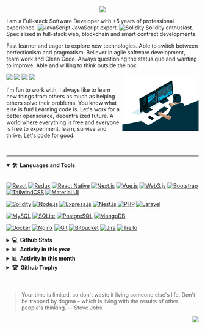 <!-- Heading -->
<p align="center">
    <img align="center" width="50%" src="./assets/title.gif" /><br>
</p>

<p>
I am a Full-stack Software Developer with +5 years of professional experience. <img src="https://skillicons.dev/icons?i=js" alt="JavaScript" height="20" /> JavaScript expert. <img src="https://skillicons.dev/icons?i=solidity" alt="Solidity" height="20" /> Solidity enthusiast. Specialised in full-stack web, blockchain and smart contract developments.

Fast learner and eager to explore new technologies. Able to switch between perfectionism and pragmatism. Believer in agile software development, team work and Clean Code. Always questioning the status quo and wanting to improve. Able and willing to think outside the box.
</p>

<img align="right" width="200" src="./assets/developer.gif" />
<p>
  <a href="#"><img src="https://img.shields.io/badge/JavaScript-Expert-_.svg?logo=javascript"></a>
  <a href="#"><img src="https://img.shields.io/badge/Solidity-Enthusiast-_.svg?logo=solidity"></a>
  <a href="#"><img src="https://img.shields.io/badge/TDD-Advocate-_.svg"></a>
  <a href="#"><img src="https://img.shields.io/badge/Clean%20Code-Evangelist-_.svg"></a>
</p>

<p>
I'm fun to work with, I always like to learn new things from others as much as helping others solve their problems. You know what else is fun! Learning code is. Let's work for a better opensource, decentralized future. A world where everything is free and everyone is free to experiment, learn, survive and thrive. Let's code for good.
</p>
<br />

<!-- About section -->

---
<details open>
  <summary><b>🛠️&nbsp;&nbsp;Languages and Tools</b></summary>
  <!-- Some badges are from https://github.com/Ileriayo/markdown-badges -->

  <br />
  <p>
      <a href="#"><img alt="React" src="https://img.shields.io/badge/react-%2320232a.svg?style=for-the-badge&logo=react&logoColor=%2361DAFB"></a>
      <a href="#"><img alt="Redux" src="https://img.shields.io/badge/redux-%23593d88.svg?style=for-the-badge&logo=redux&logoColor=white"></a>
      <a href="#"><img alt="React Native" src="https://img.shields.io/badge/react_native-%2320232a.svg?style=for-the-badge&logo=react&logoColor=%2361DAFB"></a>
      <a href="#"><img alt="Next.js" src="https://img.shields.io/badge/Next-black?style=for-the-badge&logo=next.js&logoColor=white"></a>
      <a href="#"><img alt="Vue.js" src="https://img.shields.io/badge/vuejs-%2335495e.svg?style=for-the-badge&logo=vuedotjs&logoColor=%234FC08D"></a>
      <a href="#"><img alt="Web3.js" src="https://img.shields.io/badge/web3.js-F16822?style=for-the-badge&logo=web3.js&logoColor=white"></a>
      <a href="#"><img alt="Bootstrap" src="https://img.shields.io/badge/bootstrap-%238511FA.svg?style=for-the-badge&logo=bootstrap&logoColor=white"></a>
      <a href="#"><img alt="TailwindCSS" src="https://img.shields.io/badge/tailwindcss-%2338B2AC.svg?style=for-the-badge&logo=tailwind-css&logoColor=white"></a>
      <a href="#"><img alt="Material UI" src="https://img.shields.io/badge/MUI-%230081CB.svg?style=for-the-badge&logo=mui&logoColor=white"></a>
  </p>
  <p>
      <a href="#"><img alt="Solidity" src="https://img.shields.io/badge/Solidity-%23363636.svg?style=for-the-badge&logo=solidity&logoColor=white"></a>
      <a href="#"><img alt="Node.js" src="https://img.shields.io/badge/node.js-6DA55F?style=for-the-badge&logo=node.js&logoColor=white"></a>
      <a href="#"><img alt="Express.js" src="https://img.shields.io/badge/express.js-%23404d59.svg?style=for-the-badge&logo=express&logoColor=%2361DAFB"></a>
      <a href="#"><img alt="Nest.js" src="https://img.shields.io/badge/nestjs-%23E0234E.svg?style=for-the-badge&logo=nestjs&logoColor=white"></a>
      <a href="#"><img alt="PHP" src="https://img.shields.io/badge/php-%23777BB4.svg?style=for-the-badge&logo=php&logoColor=white"></a>
      <a href="#"><img alt="Laravel" src="https://img.shields.io/badge/laravel-%23FF2D20.svg?style=for-the-badge&logo=laravel&logoColor=white"></a>
  </p>
  <p>
      <a href="#"><img alt="MySQL" src="https://img.shields.io/badge/mysql-%2300f.svg?style=for-the-badge&logo=mysql&logoColor=white"></a>
      <a href="#"><img alt="SQLite" src ="https://img.shields.io/badge/sqlite-%2307405e.svg?style=for-the-badge&logo=sqlite&logoColor=white"></a>
      <a href="#"><img alt="PostgreSQL" src ="https://img.shields.io/badge/postgres-%23316192.svg?style=for-the-badge&logo=postgresql&logoColor=white"></a>
      <a href="#"><img alt="MongoDB" src ="https://img.shields.io/badge/MongoDB-%234ea94b.svg?style=for-the-badge&logo=mongodb&logoColor=white"></a>
  </p>
  <p>
      <a href="#"><img alt="Docker" src="https://img.shields.io/badge/docker-%230db7ed.svg?style=for-the-badge&logo=docker&logoColor=white"></a>
      <a href="#"><img alt="Nginx" src="https://img.shields.io/badge/nginx-%23009639.svg?style=for-the-badge&logo=nginx&logoColor=white"></a>
      <a href="#"><img alt="Git" src="https://img.shields.io/badge/git-%23F05033.svg?style=for-the-badge&logo=git&logoColor=white"></a>
      <a href="#"><img alt="Bitbucket" src="https://img.shields.io/badge/bitbucket-%230047B3.svg?style=for-the-badge&logo=bitbucket&logoColor=white"></a>
      <a href="#"><img alt="Jira" src="https://img.shields.io/badge/jira-%230A0FFF.svg?style=for-the-badge&logo=jira&logoColor=white"></a>
      <a href="#"><img alt="Trello" src="https://img.shields.io/badge/Trello-%23026AA7.svg?style=for-the-badge&logo=Trello&logoColor=white"></a>
  </p>
</details>

<details>
  <summary><b>💻&nbsp;&nbsp;Github Stats</b></summary>

  <!-- https://github.com/89igor -->
  <br />
  <a href="https://github.com/89igor">
      <img title="🔥 Get streak stats for your profile at git.io/streak-stats" alt="89igor's streak" src="https://github-readme-streak-stats.herokuapp.com/?user=89igor&theme=monokai-metallian&hide_border=true" height="192px"/>
  </a>
  <a href="https://github.com/89igor"><img alt="89igor's Top Languages" src="https://github-readme-stats.vercel.app/api/top-langs/?username=89igor&langs_count=8&layout=compact&theme=react&hide_border=true&bg_color=1F222E&title_color=F85D7F&icon_color=F8D866&hide=Jupyter%20Notebook" height="192px"/></a>
  <br/>

  <b>Note:</b> Top languages is only a metric of the languages my public code consists of and doesn't reflect experience or skill level.
</details>

<details>
  <summary><b>📊&nbsp;&nbsp;Activity in this year</b></summary>
  <br />
  <a href="https://github.com/89igor">
    <img alt="89igor's Activity Graph last year" src="https://github-profile-summary-cards.vercel.app/api/cards/profile-details?username=89igor&theme=github_dark" />
  </a>
</details>

<details>
  <summary><b>📊&nbsp;&nbsp;Activity in this month</b></summary>
  <br />
  <a href="https://github.com/89igor">
    <img alt="89igor's Activity Graph last month" src="https://github-readme-activity-graph.vercel.app/graph/?username=89igor&bg_color=1F222E&color=F8D866&line=F85D7F&point=FFFFFF&hide_border=true" />
  </a>
</details>

<details>
    <summary><b>🏆&nbsp;&nbsp;Github Trophy</b></summary>
    <br />
    <a href="https://github.com/89igor">
        <img alt="89igor's Trophy" src="https://github-profile-trophy.vercel.app/?username=89igor&theme=onedark&column=7" />
    </a>
</details>

<br/>
<br/>

> Your time is limited, so don't waste it living someone else's life. Don't be trapped by dogma – which is living with the results of other people's thinking.
> -- Steve Jobs

<div align="right">
  <img src="https://img.shields.io/badge/Say%20Thanks-!-1EAEDB.svg">
</div>
